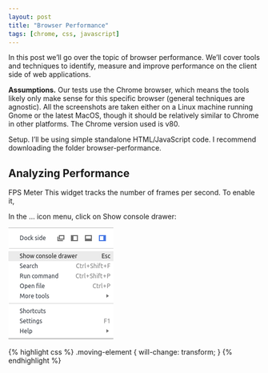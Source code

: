 ```yaml
---
layout: post
title: "Browser Performance"
tags: [chrome, css, javascript]
---
```


In this post we’ll go over the topic of browser performance. We’ll cover tools and techniques to identify, measure and improve performance on the client side of web applications.

**Assumptions.** Our tests use the Chrome browser, which means the tools likely only make sense for this specific browser (general techniques are agnostic). All the screenshots are taken either on a Linux machine running Gnome or the latest MacOS, though it should be relatively similar to Chrome in other platforms. The Chrome version used is v80.

Setup. I’ll be using simple standalone HTML/JavaScript code. I recommend downloading the folder browser-performance.

## Analyzing Performance

FPS Meter
This widget tracks the number of frames per second. To enable it,

In the ... icon menu, click on Show console drawer:

![Testing](/resources/blog/2020-03-28-browser-performance/console-drawer.png)

{% highlight css %}
.moving-element {
  will-change: transform;
}
{% endhighlight %}
